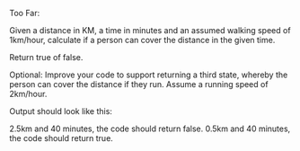 Too Far:

Given a distance in KM, a time in minutes and an assumed walking speed of 1km/hour, calculate if a person can cover the distance in the given time.

Return true of false.


Optional: Improve your code to support returning a third state, whereby the person can cover the distance if they run. Assume a running speed of 2km/hour.

Output should look like this:

2.5km and 40 minutes, the code should return false.
0.5km and 40 minutes, the code should return true.
